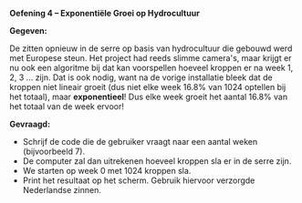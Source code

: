 **Oefening 4 – Exponentiële Groei op Hydrocultuur**

**Gegeven:**

De zitten opnieuw in de serre op basis van hydrocultuur die gebouwd werd met Europese steun. Het project had reeds slimme camera's, maar krijgt er nu ook een algoritme bij dat kan voorspellen hoeveel kroppen er na week 1, 2, 3 ... zijn. Dat is ook nodig, want na de vorige installatie bleek dat de kroppen niet lineair groeit (dus niet elke week 16.8% van 1024 optellen bij het totaal), maar **exponentieel**! Dus elke week groeit het aantal 16.8% van het totaal van de week ervoor! 

**Gevraagd:**

* Schrijf de code die de gebruiker vraagt naar een aantal weken (bijvoorbeeld 7). 
* De computer zal dan uitrekenen hoeveel kroppen sla er in de serre zijn. 
* We starten op week 0 met 1024 kroppen sla. 
* Print het resultaat op het scherm. Gebruik hiervoor verzorgde Nederlandse zinnen. 